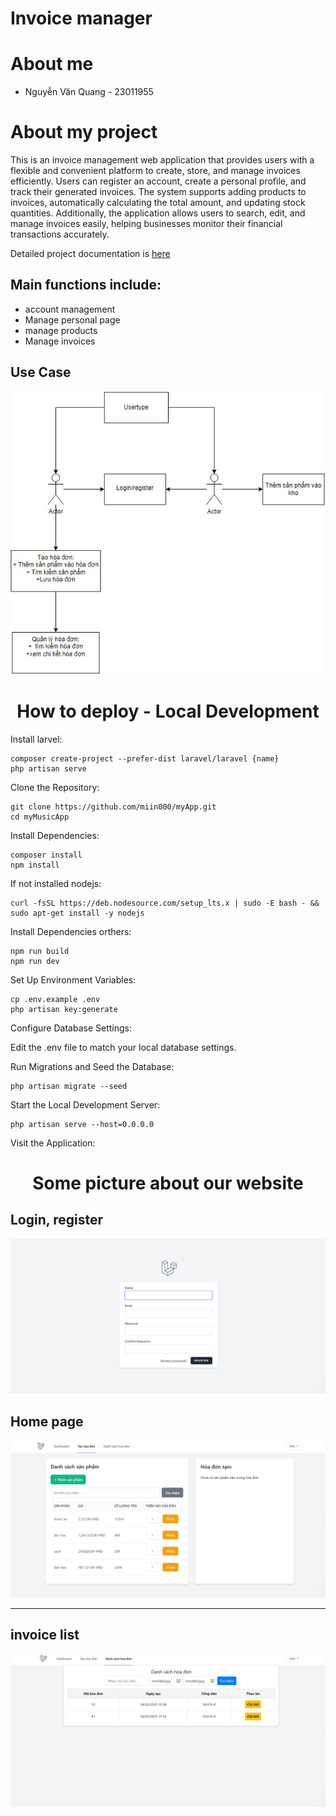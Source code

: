 # Invoice manager
<h1>About me</h1>
<ul>
    <li>Nguyễn Văn Quang - 23011955</li></a>
</ul>
<h1>About my project</h1>
<p>This is an invoice management web application that provides users with a flexible and convenient platform to create, store, and manage invoices efficiently.
Users can register an account, create a personal profile, and track their generated invoices. The system supports adding products to invoices, automatically calculating the total amount, and updating stock quantities. Additionally, the application allows users to search, edit, and manage invoices easily, helping businesses monitor their financial transactions accurately.</p>
<p>Detailed project documentation is <a href='https://1drv.ms/w/c/edad28523a6cb810/EZHMYFVS-gVCqK0VMMb59c8B2k1mPaZ3kJqhQUQ5WXe8Xw?e=Qn2UU3'>here</a></p>

<h2>Main functions include:</h2>
<ul>
    <li>account management</li>
     <li>Manage personal page</li>
     <li>manage products</li>
     <li>Manage invoices</li>
</ul>

<h2>Use Case</h2>
<div align='center'>
    <img src='https://raw.githubusercontent.com/JCakaQuang/invoice-management/main/images/use%20case.JPG' alt='Use Case' width='600'>
</div>



<h1 align='center'>How to deploy - Local Development</h1>

Install larvel:
    
    composer create-project --prefer-dist laravel/laravel {name}
    php artisan serve

Clone the Repository:

    git clone https://github.com/miin000/myApp.git
    cd myMusicApp
    
Install Dependencies:

    composer install
    npm install
    
If not installed nodejs:

    curl -fsSL https://deb.nodesource.com/setup_lts.x | sudo -E bash - && sudo apt-get install -y nodejs

Install Dependencies orthers:

    npm run build
    npm run dev
    
Set Up Environment Variables:

    cp .env.example .env
    php artisan key:generate
    
Configure Database Settings:

Edit the .env file to match your local database settings.

Run Migrations and Seed the Database:


    php artisan migrate --seed
    
Start the Local Development Server:

    php artisan serve --host=0.0.0.0
    
Visit the Application:

<h1 align='center'>Some picture about our website</h1>
<h2>Login, register</h2>
<div align='center'>
    <img src='https://github.com/JCakaQuang/invoice-management/blob/main/images/rregister.png'>
</div>

<h2>Home page</h2>
<div align='center' >
    <img src='https://github.com/JCakaQuang/invoice-management/blob/main/images/create_invoice.png'>
</div>
<hr>
<h2>invoice list</h2>
<div align='center' >
    <img src='https://github.com/JCakaQuang/invoice-management/blob/main/images/Invoice_list.png'>

</div>

